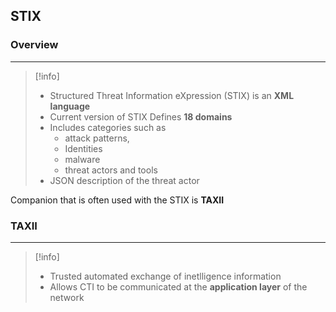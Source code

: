 ## STIX 

### Overview 
---
>[!info]
>- Structured Threat Information eXpression (STIX) is an **XML language**
>- Current version of STIX Defines **18 domains** 
>- Includes categories such as 
>	- attack patterns,
>	- Identities 
>	- malware
>	- threat actors and tools
>- JSON description of the threat actor

Companion that is often used with the STIX is **TAXII**

### TAXII
---

>[!info]
>- Trusted automated exchange of inetlligence information 
>- Allows CTI to be communicated at the **application layer** of the network 


